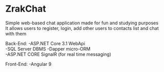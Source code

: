 # ZrakChat  
Simple web-based chat application made for fun and studying purposes  
It allows users to register, login, add other users to contacts list and chat with them  

Back-End:
-ASP.NET Core 3.1 WebApi  
-SQL Server DBMS
-Dapper micro-ORM  
-ASP.NET CORE SignalR (for real time messaging)

Front-End:
-Angular 9  



